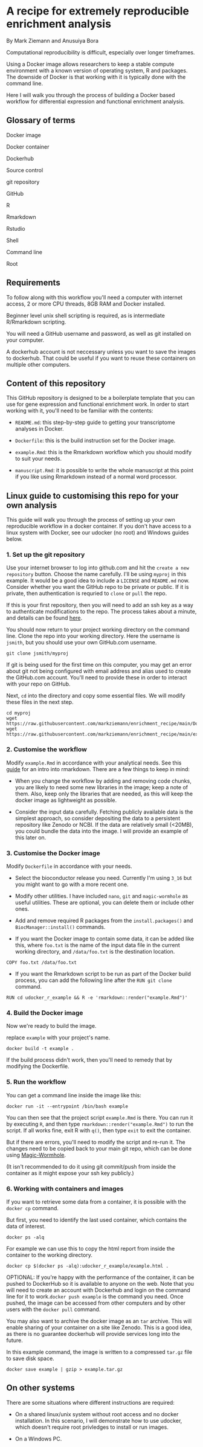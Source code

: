 # A recipe for extremely reproducible enrichment analysis

By Mark Ziemann and Anusuiya Bora

Computational reproducibility is difficult, especially over longer timeframes.

Using a Docker image allows researchers to keep a stable compute environment with
a known version of operating system, R and packages.
The downside of Docker is that working with it is typically done with the
command line.

Here I will walk you through the process of building a Docker based workflow 
for differential expression and functional enrichment analysis.

## Glossary of terms

Docker image

Docker container

Dockerhub

Source control

git repository

GitHub

R

Rmarkdown

Rstudio

Shell

Command line

Root

## Requirements

To follow along with this workflow you'll need a computer with internet access,
2 or more CPU threads, 8GB RAM and Docker installed.

Beginner level unix shell scripting is required, as is intermediate R/Rmarkdown
scripting.

You will need a GitHub username and password, as well as git installed on your
computer.

A dockerhub account is not neccessary unless you want to save the images to 
dockerhub.
That could be useful if you want to reuse these containers on multiple other
computers.

## Content of this repository

This GitHub repository is designed to be a boilerplate template that you
can use for gene expression and functional enrichment work.
In order to start working with it, you'll need to be familiar with the
contents:

* `README.md`: this step-by-step guide to getting your transcriptome analyses
in Docker.

* `Dockerfile`: this is the build instruction set for the Docker image.

* `example.Rmd`: this is the Rmarkdown workflow which you should modify to suit
your needs.

* `manuscript.Rmd`: it is possible to write the whole manuscript at this point if you
like using Rmarkdown instead of a normal word processor.

## Linux guide to customising this repo for your own analysis

This guide will walk you through the process of setting up your own reproducible
workflow in a docker container.
If you don't have access to a linux system with Docker, see our udocker (no root) and Windows
guides below.

### 1. Set up the git repository

Use your internet browser to log into github.com and hit the `create a new repository` 
button.
Choose the name carefully.
I'll be using `myproj` in this example.
It would be a good idea to include a `LICENSE` and `README.md` now.
Consider whether you want the GitHub repo to be private or public.
If it is private, then authentication is requried to `clone` or `pull` the repo.

If this is your first repository, then you will need to add an ssh key as a
way to authenticate modifications to the repo.
The process takes about a minute, and details can be found
[here](https://docs.github.com/en/authentication/connecting-to-github-with-ssh/adding-a-new-ssh-key-to-your-github-account).

You should now return to your project working directory on the command line.
Clone the repo into your working directory.
Here the username is `jsmith`, but you should use your own GitHub.com username.

```
git clone jsmith/myproj
```

If git is being used for the first time on this computer, you may get an error about
git not being configured with email address and alias used to create the GitHub.com
account.
You'll need to provide these in order to interact with your repo on GitHub.

Next, `cd` into the directory and copy some essential files.
We will modify these files in the next step.

```
cd myproj
wget https://raw.githubusercontent.com/markziemann/enrichment_recipe/main/Dockerfile
wget https://raw.githubusercontent.com/markziemann/enrichment_recipe/main/example.Rmd
```

### 2. Customise the workflow

Modify `example.Rmd` in accordance with your analytical needs.
See this [guide](https://rmarkdown.rstudio.com/lesson-1.html) for an intro into rmarkdown.
There are a few things to keep in mind:

* When you change the workflow by adding and removing code chunks, you are likely
to need some new libraries in the image; keep a note of them.
Also, keep only the libraries that are needed, as this will keep the docker image as
lightweight as possible.

* Consider the input data carefully. 
Fetching publicly available data is the simplest approach, so consider depositing the
data to a persistent repository like Zenodo or NCBI.
If the data are relatively small (<20MB), you could bundle the data into the image.
I will provide an example of this later on.

### 3. Customise the Docker image

Modify `Dockerfile` in accordance with your needs.

* Select the bioconductor release you need. 
Currently I'm using `3_16` but you might want to go with a more recent one.

* Modify other utilities.
I have included `nano`, `git` and `magic-wormhole` as useful utilities.
These are optional, you can delete them or include other ones.

* Add and remove required R packages from the `install.packages()` and
`BiocManager::install()` commands.

* If you want the Docker image to contain some data, it can be added like this,
where `foo.txt` is the name of the input data file in the current working directory,
and `/data/foo.txt` is the destination location.

`COPY foo.txt /data/foo.txt`

* If you want the Rmarkdown script to be run as part of the Docker build process,
you can add the following line after the `RUN git clone` command.

```
RUN cd udocker_r_example && R -e 'rmarkdown::render("example.Rmd")'
```

### 4. Build the Docker image

Now we're ready to build the image.

replace `example` with your project's name.

```
docker build -t example .
```

If the build process didn't work, then you'll need to remedy that by modifying
the Dockerfile.

### 5. Run the workflow

You can get a command line inside the image like this:

```
docker run -it --entrypoint /bin/bash example
```

You can then see that the project script `example.Rmd` is there.
You can run it by executing `R`, and then type 
`rmarkdown::render("example.Rmd")`
to run the script.
If all works fine, exit R with `q()`, then type `exit` to exit the container.

But if there are errors, you'll need to modify the script and re-run it.
The changes need to be copied back to your main git repo, which can be done using
[Magic-Wormhole](https://magic-wormhole.readthedocs.io/en/latest/).

(It isn't recommended to do it using git commit/push from inside the container 
as it might expose your ssh key publicly.)

### 6. Working with containers and images

If you want to retrieve some data from a container, it is possible with the
`docker cp` command.

But first, you need to identify the last used container, which contains the data of interest.

```
docker ps -alq
```

For example we can use this to copy the html report from inside the container to the
working directory.

```
docker cp $(docker ps -alq):udocker_r_example/example.html .
```

OPTIONAL: If you're happy with the performance of the container, 
it can be pushed to DockerHub so it is available to anyone on the web.
Note that you will need to create an account with Dockerhub and login on
the command line for it to work.`docker push example` is the command you need.
Once pushed, the image can be accessed from other computers and by other users with
the `docker pull` command.

You may also want to archive the docker image as an `tar` archive.
This will enable sharing of your container on a site like Zenodo.
This is a good idea, as there is no guarantee dockerhub will provide
services long into the future.

In this example command, the image is written to a compressed `tar.gz` file to save
disk space.

```
docker save example | gzip > example.tar.gz
```

## On other systems

There are some situations where different instructions are required:

* On a shared linux/unix system without root access and no docker installation.
In this scenario, I will demonstrate how to use udocker, which doesn't require
root privledges to install or run images.

* On a Windows PC.

